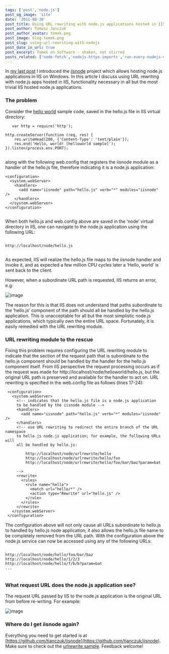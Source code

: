 ```yaml
---
tags: ['post','node.js']
post_og_image: 'site'
date: '2011-08-30'  
post_title: Using URL rewriting with node.js applications hosted in IIS using iisnode
post_author: Tomasz Janczuk
post_author_avatar: tomek.png
post_image: blog-tomek.png
post_slug: using-url-rewriting-with-nodejs
post_date_in_url: true
post_excerpt: Tomek on Software - shaken, not stirred
posts_related: ['node-fetch','nodejs-https-imports','run-every-nodejs-version-in-lambda']
---
```





In [my last post](http://tomasz.janczuk.org/2011/08/hosting-nodejs-applications-in-iis-on.html) I introduced the [iisnode](https://github.com/tjanczuk/iisnode) project which allows hosting node.js applications in IIS on Windows. In this article I discuss using URL rewriting with node.js apps hosted in IIS, functionality necessary in all but the most trivial IIS hosted node.js applications.    

### The problem  

Consider the [hello world](https://github.com/tjanczuk/iisnode/blob/master/src/samples/helloworld/) sample code, saved in the hello.js file in IIS virtual directory:  

```
   var http = require('http');  
  
http.createServer(function (req, res) {  
    res.writeHead(200, {'Content-Type': 'text/plain'});  
    res.end('Hello, world! [helloworld sample]');  
}).listen(process.env.PORT);  
  

```


along with the following web.config that registers the iisnode module as a handler of the hello.js file, therefore indicating it is a node.js application:

```
<configuration>  
  <system.webServer>  
    <handlers>  
      <add name="iisnode" path="hello.js" verb="*" modules="iisnode" />  
    </handlers>      
  </system.webServer>  
</configuration>
  

```


When both hello.js and web.config above are saved in the ‘node’ virtual directory in IIS, one can navigate to the node.js application using the following URL:

```

http://localhost/node/hello.js
  

```


As expected, IIS will realize the hello.js file maps to the iisnode handler and invoke it, and as expected a few million CPU cycles later a ‘Hello, world’ is sent back to the client. 

However, when a subordinate URL path is requested, IIS returns an error, e.g: 

 ![image](http://lh6.ggpht.com/-pOwktyycuIo/Tlw_-98O_lI/AAAAAAAABz8/Ree6RYZo1vE/image_thumb%25255B2%25255D.png?imgmax=800)

The reason for this is that IIS does not understand that paths subordinate to the ‘hello.js’ component of the path should all be handled by the hello.js application. This is unacceptable for all but the most simplistic node.js applications, which typically own the entire URL space. Fortunately, it is easily remedied with the URL rewriting module.

### URL rewriting module to the rescue

Fixing this problem requires configuring the URL rewriting module to indicate that the section of the request path that is subordinate to the hello.js component should be handled by the handler for the hello.js component itself. From IIS perspective the request processing occurs as if the request was made for http://localhost/node/helloworld/hello.js, but the original URL path is preserved and available for the handler to act on. URL rewriting is specified in the web.config file as follows (lines 17-24):

```
 <configuration>
   <system.webServer>
     <!-- indicates that the hello.js file is a node.js application 
     to be handled by the iisnode module -->
     <handlers>
       <add name="iisnode" path="hello.js" verb="*" modules="iisnode" />
     </handlers>
     <!-- use URL rewriting to redirect the entire branch of the URL namespace
     to hello.js node.js application; for example, the following URLs will 
     all be handled by hello.js:
     
         http://localhost/node/urlrewrite/hello
         http://localhost/node/urlrewrite/hello/foo
         http://localhost/node/urlrewrite/hello/foo/bar/baz?param=bat
         
     -->    
     <rewrite>
       <rules>
         <rule name="hello">
           <match url="hello/*" />
           <action type="Rewrite" url="hello.js" />
         </rule>
       </rules>
     </rewrite>
   </system.webServer>
 </configuration>

```


The configuration above will not only cause all URLs subordinate to hello.js to handled by hello.js node application; it also allows the hello.js file name to be completely removed from the URL path. With the configuration above the node.js service can now be accessed using any of the following URLs:

```

http://localhost/node/hello/foo/bar/baz  
http://localhost/node/hello/1/2/3  
http://localhost/node/hello/f/b/b?param=bat  
...
  

```


### What request URL does the node.js application see?

The request URL passed by IIS to the node.js application is the original URL from before re-writing. For example:

 ![image](http://lh5.ggpht.com/-bcR21m4NZ9k/Tlw__gf6kjI/AAAAAAAAB0E/56bs8sPn7M8/image_thumb%25255B4%25255D.png?imgmax=800)

### Where do I get iisnode again?

Everything you need to get started is at [https://github.com/tjanczuk/iisnode](https://github.com/tjanczuk/iisnode). Make sure to check out the [urlrewrite sample](https://github.com/tjanczuk/iisnode/tree/master/src/samples/urlrewrite). Feedback welcome!  
